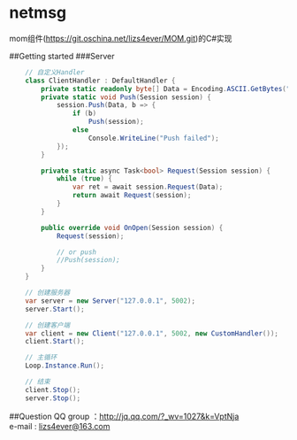 netmsg
======================
mom组件(https://git.oschina.net/lizs4ever/MOM.git)的C#实现

##Getting started
###Server
```C#
    // 自定义Handler
    class ClientHandler : DefaultHandler {
        private static readonly byte[] Data = Encoding.ASCII.GetBytes("Hello world!");
        private static void Push(Session session) {
            session.Push(Data, b => {
                if (b)
                    Push(session);
                else
                    Console.WriteLine("Push failed");
            });
        }

        private static async Task<bool> Request(Session session) {
            while (true) {
                var ret = await session.Request(Data);
                return await Request(session);
            }
        }

        public override void OnOpen(Session session) {
            Request(session);

            // or push
            //Push(session);
        }
    }

    // 创建服务器
    var server = new Server("127.0.0.1", 5002);
    server.Start();

    // 创建客户端
    var client = new Client("127.0.0.1", 5002, new CustomHandler());
    client.Start();

    // 主循环
    Loop.Instance.Run();

    // 结束
    client.Stop();
    server.Stop();
```

##Question
QQ group ：http://jq.qq.com/?_wv=1027&k=VptNja
<br>e-mail : lizs4ever@163.com
